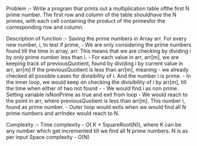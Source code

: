 Problem :- Write​ ​a​ ​program​ ​that​ ​prints​ ​out​ ​a​ ​multiplication​ ​table​ ​of​ ​the​ ​first​ ​N ​prime​ ​number.
		The​ ​first​ ​row​ ​and​ ​column​ ​of​ ​the​ ​table​ ​should​ ​have​ ​the​ ​N ​primes,​ ​with​ ​each cell​ ​containing​ ​the​ ​product​ ​of​ ​the​ ​primes​ ​for​ ​the​ ​corresponding​ ​row​ ​and column.

Description of function :-
    Saving the prime numbers in Array arr.
    For every new number, i,  to test if prime,
        - We are only considering the prime numbers found till the time in array, arr.
            This means that we are checking by dividing i by only prime number less than i.
        - For each value in arr, arr[m], we are keeping track of previousQuotient, found by dividing i by current value in arr, arr[m]
            If the previousQuotient is less than arr[m], meaning - we already checked all possible cases for divisibility of i. And the number i is prime.
        - In the inner loop, we would keep on checking the divisibility of i by arr[m], till the time when either of two not found -
                - We would find i as non prime. Setting variable isNonPrime as true and exit from loop
                - We would reach to the point in arr, where previousQuotient is less than arr[m]. This number i, found as prime number.
        - Outer loop would exits when we would find all N prime numbers and arrIndex would reach to N.
	
Complexity :-
             Time complexity - O( K * SquareRoot(N)), where K can be any number which get incremented till  we find all N prime numbers.
                                                           N is as per input
             Space complexity - O(N)